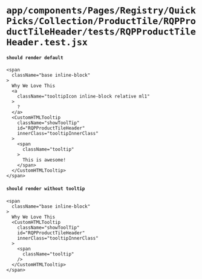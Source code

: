 # `app/components/Pages/Registry/QuickPicks/Collection/ProductTile/RQPProductTileHeader/tests/RQPProductTileHeader.test.jsx`

#### `should render default`

```
<span
  className="base inline-block"
>
  Why We Love This
  <a
    className="tooltipIcon inline-block relative ml1"
  >
    ?
  </a>
  <CustomHTMLTooltip
    className="showToolTip"
    id="RQPProductTileHeader"
    innerClass="tooltipInnerClass"
  >
    <span
      className="tooltip"
    >
      This is awesome!
    </span>
  </CustomHTMLTooltip>
</span>
```

#### `should render without tooltip`

```
<span
  className="base inline-block"
>
  Why We Love This
  <CustomHTMLTooltip
    className="showToolTip"
    id="RQPProductTileHeader"
    innerClass="tooltipInnerClass"
  >
    <span
      className="tooltip"
    />
  </CustomHTMLTooltip>
</span>
```

